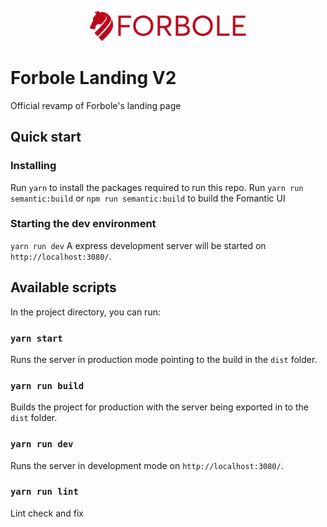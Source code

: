 <div style="
  padding: 1rem 0;
">
<p align="center">
  <img src="./public/forbole_logo/forbole_logo_red.svg" style="
    width: 250px
  "/>
</p>

# Forbole Landing V2
Official revamp of Forbole's landing page

## Quick start
### Installing
Run `yarn` to install the packages required to run this repo.
Run `yarn run semantic:build` or `npm run semantic:build` to build the Fomantic UI
### Starting the dev environment
`yarn run dev`
A express development server will be started on `http://localhost:3080/`.
##  Available scripts
In the project directory, you can run:
### `yarn start`
Runs the server in production mode pointing to the build in the `dist` folder.
### `yarn run build`
Builds the project for production with the server being exported in to the `dist` folder.
### `yarn run dev`
Runs the server in development mode on `http://localhost:3080/`.
### `yarn run lint`
Lint check and fix
</div>
